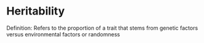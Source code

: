 # Heritability

Definition: Refers to the proportion of a trait that stems from genetic factors versus environmental factors or randomness
